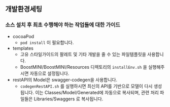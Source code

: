 ## 개발환경세팅
### 소스 설치 후 최초 수행해야 하는 작업들에 대한 가이드
- cocoaPod
	- `pod install` 이 필요합니다.
- templates
	- 고유 스타일가이드의 팔레트 및 기타 개발을 줄 수 있는 파일템플릿을 사용합니다.
	- BoostMINI/BoostMINI/Resources 디렉토리의 `installEnv.sh` 을 실행해주시면 자동으로 설정됩니다.
- restAPI의 Model은 swagger-codegen을 사용합니다.
    - `codegenRestAPI.sh` 를 실행하시면 최신의 API를 기반으로 모델이 다시 생성됩니다.
     이는 Classes/Model/Generated에 자동으로 복사되며,
     관련 처리 파일들은 Libraries/Swaggers 로 복사됩니다.
     
